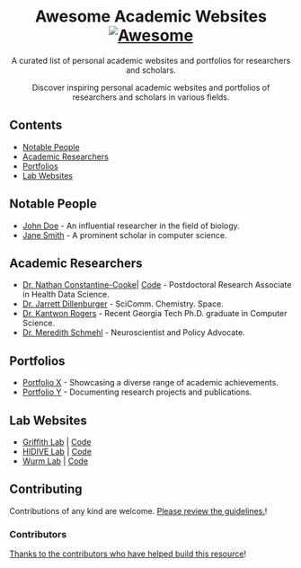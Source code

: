 <div align="center">

<!-- title -->

# Awesome Academic Websites [![Awesome](https://awesome.re/badge.svg)](https://awesome.re)

<!-- subtitle -->

A curated list of personal academic websites and portfolios for researchers and scholars.

<!-- image -->

<!-- description -->

Discover inspiring personal academic websites and portfolios of researchers and scholars in various fields.

</div>

## Contents

- [Notable People](#notable-people)
- [Academic Researchers](#researchers)
- [Portfolios](#portfolios)
- [Lab Websites](#lab-websites)

<!-- CONTENT -->

## Notable People

- [John Doe](https://johndoe.com) - An influential researcher in the field of biology.
- [Jane Smith](https://janesmith.academicpage.io) - A prominent scholar in computer science.

## Academic Researchers

- [Dr. Nathan Constantine-Cooke](https://www.constantine-cooke.com/)| [Code](https://github.com/nathansam/nathansam.github.io) - Postdoctoral Research Associate in Health Data Science.
- [Dr. Jarrett Dillenburger](https://www.jdillenburger.org/) - SciComm. Chemistry. Space.
- [Dr. Kantwon Rogers](https://www.kantwon.com/) - Recent Georgia Tech Ph.D. graduate in Computer Science.
- [Dr. Meredith Schmehl](https://meredithschmehl.com/) - Neuroscientist and Policy Advocate.

## Portfolios

- [Portfolio X](https://portfoliox.edu) - Showcasing a diverse range of academic achievements.
- [Portfolio Y](https://portfoliobyyscholar.com) - Documenting research projects and publications.

## Lab Websites

- [Griffith Lab](https://griffithlab.org/) | [Code](https://github.com/griffithlab/griffithlab.org)
- [HIDIVE Lab](https://hidivelab.org/) | [Code](https://github.com/hms-dbmi/gehlenborglab-website)
- [Wurm Lab](https://wurmlab.com/) | [Code](https://github.com/wurmlab/wurmlab.github.io)
<!-- END CONTENT -->

## Contributing

Contributions of any kind are welcome. [Please review the guidelines.](CONTRIBUTING.md)!

### Contributors

[Thanks to the contributors who have helped build this resource](https://github.com/sdhutchins/awesome-academic-websites/graphs/contributors)!
